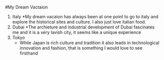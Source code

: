 #My Dream Vactaion

1. Italy 
    *My dream vacaion has always been at one point to go to italy and explore the historical sites and culture. I also just love italian food.
2. Dubai 
    *The archieture and industrial development of Dubai fascinates me and it is a very lavish city, it seems like a unique experience
3. Tokyo 
    * While Japan is rich culture and tradition it also leads in technological innovation and fashion, that is something I would love to see firsthand